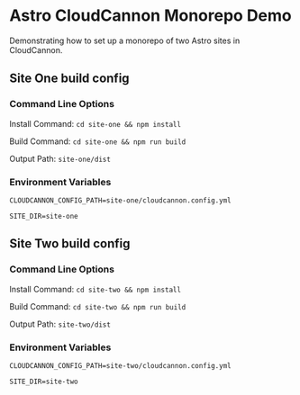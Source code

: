 # Astro CloudCannon Monorepo Demo

Demonstrating how to set up a monorepo of two Astro sites in CloudCannon.

## Site One build config

### Command Line Options

Install Command: `cd site-one && npm install`

Build Command: `cd site-one && npm run build`

Output Path: `site-one/dist`

### Environment Variables

`CLOUDCANNON_CONFIG_PATH=site-one/cloudcannon.config.yml`

`SITE_DIR=site-one`

## Site Two build config

### Command Line Options

Install Command: `cd site-two && npm install`

Build Command: `cd site-two && npm run build`

Output Path: `site-two/dist`

### Environment Variables

`CLOUDCANNON_CONFIG_PATH=site-two/cloudcannon.config.yml`

`SITE_DIR=site-two`
